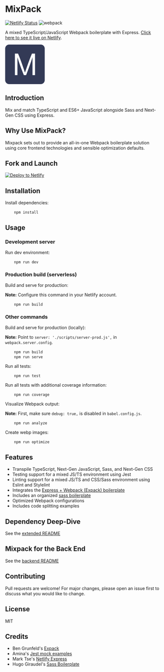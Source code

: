 # MixPack

[![Netlify Status](https://api.netlify.com/api/v1/badges/11c9fc21-e526-4b67-936e-f8910deac22b/deploy-status)](https://app.netlify.com/sites/mixpack/deploys) ![webpack](https://img.shields.io/badge/webpack-5.21.2-green)

A mixed TypeScript/JavaScript Webpack boilerplate with Express. [Click here to see it live on Netlify](https://mixpack.netlify.app).

![](docs/repo-logo.png)

## Introduction

Mix and match TypeScript and ES6+ JavaScript alongside Sass and Next-Gen CSS using Express.

## Why Use MixPack?

Mixpack sets out to provide an all-in-one Webpack boilerplate solution using core frontend technologies and sensible optimization defaults.

## Fork and Launch

[![Deploy to Netlify](https://www.netlify.com/img/deploy/button.svg)](https://app.netlify.com/start/deploy?repository=https://github.com/waldronmatt/mixpack)

## Installation

Install dependencies:

        npm install

## Usage

### Development server

Run dev environment:

        npm run dev

### Production build (serverless)

Build and serve for production:

**Note:** Configure this command in your Netlify account.

        npm run build

### Other commands

Build and serve for production (locally):

**Note:** Point to `server: './scripts/server-prod.js',` in `webpack.server.config`.

        npm run build
        npm run serve

Run all tests:

        npm run test

Run all tests with additional coverage information:

        npm run coverage

Visualize Webpack output:

**Note:** First, make sure `debug: true,` is disabled in `babel.config.js`.

        npm run analyze

Create webp images:

        npm run optimize

## Features

- Transpile TypeScript, Next-Gen JavaScript, Sass, and Next-Gen CSS
- Testing support for a mixed JS/TS environment using Jest
- Linting support for a mixed JS/TS and CSS/Sass environment using Eslint and Stylelint
- Integrates the [Express + Webpack (Expack) boilerplate](https://github.com/bengrunfeld/expack)
- Includes an organized [sass boilerplate](https://github.com/HugoGiraudel/sass-boilerplate)
- Optimized Webpack configurations
- Includes code splitting examples

## Dependency Deep-Dive

See the [extended README](docs/README.md)

## Mixpack for the Back End

See the [backend README](docs/backend.md)

## Contributing

Pull requests are welcome! For major changes, please open an issue first to discuss what you would like to change.

## License

MIT

## Credits

- Ben Grunfeld's [Expack](https://github.com/bengrunfeld/expack)
- Amina's [Jest mock examples](https://github.com/BulbEnergy/jest-mock-examples)
- Mark Tse's [Netlify Express](https://github.com/neverendingqs/netlify-express)
- Hugo Giraudel's [Sass Boilerplate](https://github.com/HugoGiraudel/sass-boilerplate)
